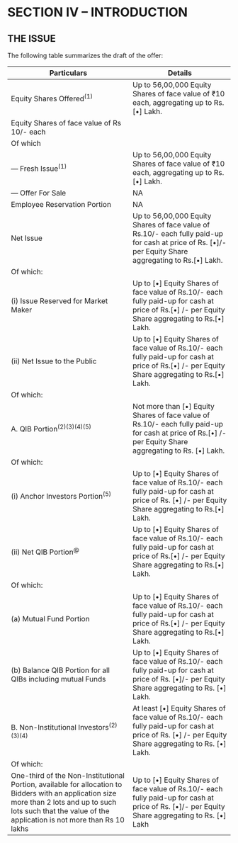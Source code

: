 # SECTION IV – INTRODUCTION

## THE ISSUE

The following table summarizes the draft of the offer:

<table><thead><tr><th>Particulars</th><th>Details</th></tr></thead><tbody><tr><td>Equity Shares Offered<sup>(1)</sup></td><td>Up to 56,00,000 Equity Shares of face value of ₹10 each, aggregating up to Rs.[•] Lakh.</td></tr><tr><td>Equity Shares of face value of Rs 10/- each</td><td></td></tr><tr><td>Of which</td><td></td></tr><tr><td>— Fresh Issue<sup>(1)</sup></td><td>Up to 56,00,000 Equity Shares of face value of ₹10 each, aggregating up to Rs.[•] Lakh.</td></tr><tr><td>— Offer For Sale</td><td>NA</td></tr><tr><td>Employee Reservation Portion</td><td>NA</td></tr><tr><td>Net Issue</td><td>Up to 56,00,000 Equity Shares of face value of Rs.10/- each fully paid-up for cash at price of Rs. [•]/- per Equity Share aggregating to Rs.[•] Lakh.</td></tr><tr><td>Of which:</td><td></td></tr><tr><td>(i) Issue Reserved for Market Maker</td><td>Up to [•] Equity Shares of face value of Rs.10/- each fully paid-up for cash at price of Rs.[•] /- per Equity Share aggregating to Rs.[•] Lakh.</td></tr><tr><td>(ii) Net Issue to the Public</td><td>Up to [•] Equity Shares of face value of Rs.10/- each fully paid-up for cash at price of Rs.[•] /- per Equity Share aggregating to Rs.[•] Lakh.</td></tr><tr><td>Of which:</td><td></td></tr><tr><td>A. QIB Portion<sup>(2)(3)(4)(5)</sup></td><td>Not more than [•] Equity Shares of face value of Rs.10/- each fully paid-up for cash at price of Rs.[•] /- per Equity Share aggregating to Rs. [•] Lakh.</td></tr><tr><td>Of which:</td><td></td></tr><tr><td>(i) Anchor Investors Portion<sup>(5)</sup></td><td>Up to [•] Equity Shares of face value of Rs.10/- each fully paid-up for cash at price of Rs. [•] /- per Equity Share aggregating to Rs.[•] Lakh.</td></tr><tr><td>(ii) Net QIB Portion<sup>@</sup></td><td>Up to [•] Equity Shares of face value of Rs.10/- each fully paid-up for cash at price of Rs.[•] /- per Equity Share aggregating to Rs.[•] Lakh.</td></tr><tr><td>Of which:</td><td></td></tr><tr><td>(a) Mutual Fund Portion</td><td>Up to [•] Equity Shares of face value of Rs.10/- each fully paid-up for cash at price of Rs.[•] /- per Equity Share aggregating to Rs.[•] Lakh.</td></tr><tr><td>(b) Balance QIB Portion for all QIBs including mutual Funds</td><td>Up to [•] Equity Shares of face value of Rs.10/- each fully paid-up for cash at price of Rs. [•]/- per Equity Share aggregating to Rs. [•] Lakh.</td></tr><tr><td>B. Non-Institutional Investors<sup>(2)(3)(4)</sup></td><td>At least [•] Equity Shares of face value of Rs.10/- each fully paid-up for cash at price of Rs. [•] /- per Equity Share aggregating to Rs. [•] Lakh.</td></tr><tr><td>Of which:</td><td></td></tr><tr><td>One-third of the Non-Institutional Portion, available for allocation to Bidders with an application size more than 2 lots and up to such lots such that the value of the application is not more than Rs 10 lakhs</td><td>Up to [•] Equity Shares of face value of Rs.10/- each fully paid-up for cash at price of Rs. [•]/- per Equity Share aggregating to Rs. [•] Lakh</td></tr></tbody></table>